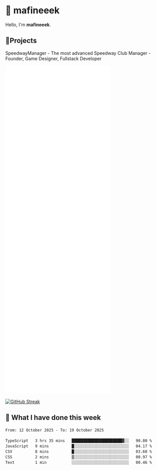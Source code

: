 # 👋 mafineeek
Hello, I'm **mafineeek**.

## 📝Projects

SpeedwayManager - The most advanced Speedway Club Manager - Founder, Game Designer, Fullstack Developer


![](./github-metrics.svg)

[![GitHub Streak](https://streak-stats.demolab.com/?user=mafineeek)](https://git.io/streak-stats)

## 📰 What I have done this week
<!--START_SECTION:waka-->

```txt
From: 12 October 2025 - To: 19 October 2025

TypeScript   3 hrs 35 mins   ██████████████████████▓░░   90.80 %
JavaScript   9 mins          █░░░░░░░░░░░░░░░░░░░░░░░░   04.17 %
CSV          8 mins          █░░░░░░░░░░░░░░░░░░░░░░░░   03.60 %
CSS          2 mins          ▒░░░░░░░░░░░░░░░░░░░░░░░░   00.97 %
Text         1 min           ░░░░░░░░░░░░░░░░░░░░░░░░░   00.46 %
```

<!--END_SECTION:waka-->
